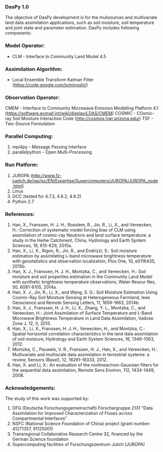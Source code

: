 ### DasPy 1.0 ###
The objective of DasPy development is for the mulisources and multivariate land data assimilation applications, such as soil moisture, soil temperature and joint state and parameter estimation. DasPy includes following components:

### Model Operator: ###
  * CLM - Interface to Community Land Model 4.5
### Assimilation Algorithm: ###
  * Local Ensemble Transform Kalman Filter (https://code.google.com/p/miyoshi/)
### Observation Operator: ###
  CMEM - Interface to Community Microwave Emission Modelling Platform 4.1 (https://software.ecmwf.int/wiki/display/LDAS/CMEM)
  COSMIC - COsmic-ray Soil Moisture Interaction Code (http://cosmos.hwr.arizona.edu/)
  TSF - Two-Source Formulation
### Parallel Computing: ###
  1. mpi4py - Message Passing Interface
  2. parallelpython - Open Multi-Processing
### Run Platform: ###
  1. JUROPA (http://www.fz-juelich.de/ias/jsc/EN/Expertise/Supercomputers/JUROPA/JUROPA_node.html)
  2. Linux
  3. GCC (tested for 4.7.3, 4.8.2, 4.9.2)
  4. Python 2.7

### References: ###
  1. Han, X., Franssen, H. J. H., Rosolem, R., Jin, R., Li, X., and Vereecken, H.: Correction of systematic model forcing bias of CLM using assimilation of cosmic-ray Neutrons and land surface temperature: a study in the Heihe Catchment, China, Hydrology and Earth System Sciences, 19, 615-629, 2015a.
  2. Han, X., Li, X., Rigon, R., Jin, R., and Endrizzi, S.: Soil moisture estimation by assimilating L-band microwave brightness temperature with geostatistics and observation localization, Plos One, 10, e0116435, 2015b.
  3. Han, X. J., Franssen, H. J. H., Montzka, C., and Vereecken, H.: Soil moisture and soil properties estimation in the Community Land Model with synthetic brightness temperature observations, Water Resour Res, 50, 6081-6105, 2014a.
  4. Han, X. J., Jin, R., Li, X., and Wang, S. G.: Soil Moisture Estimation Using Cosmic-Ray Soil Moisture Sensing at Heterogeneous Farmland, Ieee Geoscience and Remote Sensing Letters, 11, 1659-1663, 2014b.
  5. Han, X. J., Franssen, H. J. H., Li, X., Zhang, Y. L., Montzka, C., and Vereecken, H.: Joint Assimilation of Surface Temperature and L-Band Microwave Brightness Temperature in Land Data Assimilation, Vadose Zone J, 12, 0, 2013.
  6. Han, X., Li, X., Franssen, H. J. H., Vereecken, H., and Montzka, C.: Spatial horizontal correlation characteristics in the land data assimilation of soil moisture, Hydrology and Earth System Sciences, 16, 1349-1363, 2012.
  7. Montzka, C., Pauwels, V. R., Franssen, H. J., Han, X., and Vereecken, H.: Multivariate and multiscale data assimilation in terrestrial systems: a review, Sensors (Basel), 12, 16291-16333, 2012.
  8. Han, X. and Li, X.: An evaluation of the nonlinear/non-Gaussian filters for the sequential data assimilation, Remote Sens Environ, 112, 1434-1449, 2008.

### Acknowledgements: ###
The study of this work was supported by:
  1. DFG (Deutsche Forschungsgemeinschaft) Forschergruppe 2131 "Data Assimilation for Improved Characterization of Fluxes across Compartmental Interfaces"
  2. NSFC (National Science Foundation of China) project (grant number: 41271357, 91125001)
  3. Transregional Collaborative Research Centre 32, financed by the German Science foundation
  4. Supercomputing facilities of Forschungszentrum Julich (JUROPA)
